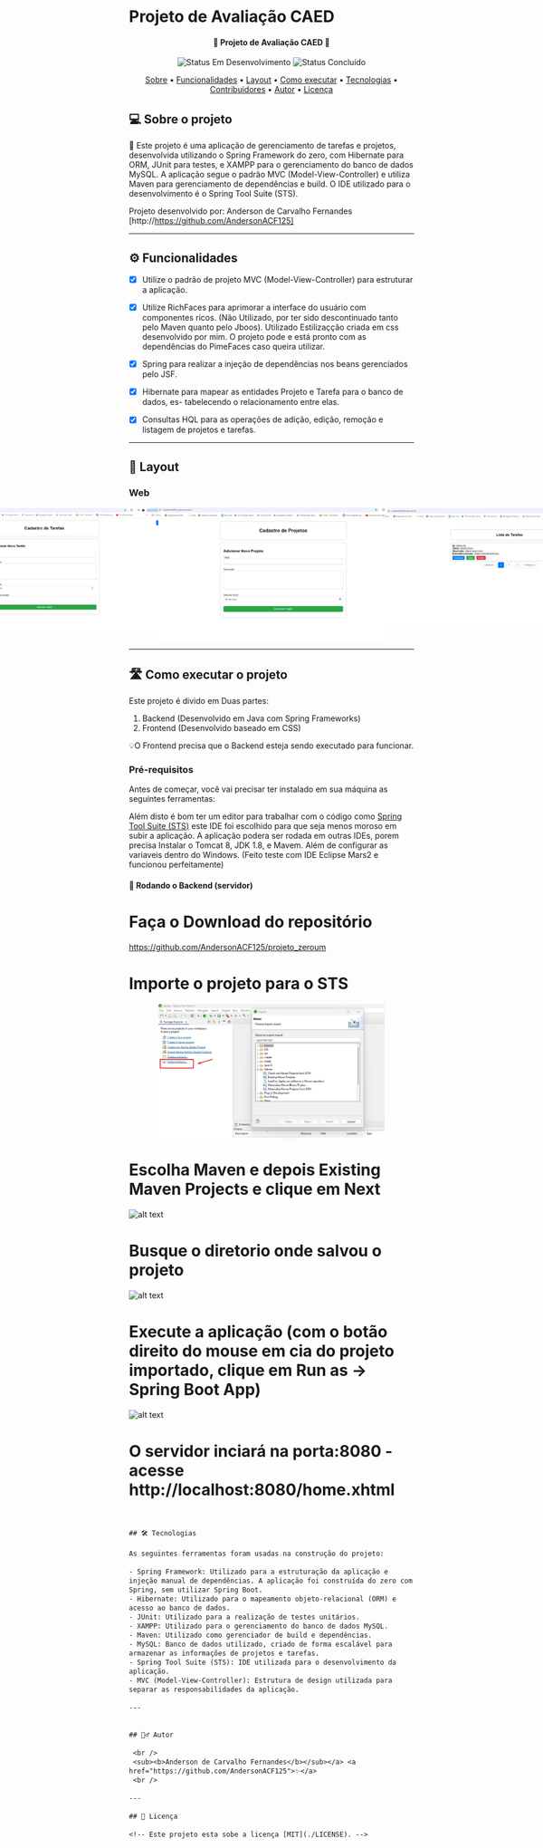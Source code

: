 # Projeto de Avaliação CAED


<h4 align="center"> 
	🚧 Projeto de Avaliação CAED 🚧
</h4>

<p align="center">
	<img alt="Status Em Desenvolvimento" src="https://img.shields.io/badge/STATUS-EM%20DESENVOLVIMENTO-green">
	<img alt="Status Concluído" src="https://img.shields.io/badge/STATUS-CONCLU%C3%8DDO-brightgreen">
</p>

<p align="center">
 <a href="#-sobre-o-projeto">Sobre</a> •
 <a href="#-funcionalidades">Funcionalidades</a> •
 <a href="#-layout">Layout</a> • 
 <a href="#-como-executar-o-projeto">Como executar</a> • 
 <a href="#-tecnologias">Tecnologias</a> • 
 <a href="#-contribuidores">Contribuidores</a> • 
 <a href="#-autor">Autor</a> • 
 <a href="#user-content--licença">Licença</a>
</p>


## 💻 Sobre o projeto

📄 Este projeto é uma aplicação de gerenciamento de tarefas e projetos, desenvolvida utilizando o Spring Framework do zero, com Hibernate para ORM, JUnit para testes, e XAMPP para o gerenciamento do banco de dados MySQL. A aplicação segue o padrão MVC (Model-View-Controller) e utiliza Maven para gerenciamento de dependências e build. O IDE utilizado para o desenvolvimento é o Spring Tool Suite (STS).


Projeto desenvolvido por: Anderson de Carvalho Fernandes [http://https://github.com/AndersonACF125]


---

## ⚙️ Funcionalidades

  - [x] Utilize o padrão de projeto MVC (Model-View-Controller) para estruturar a aplicação.
  - [x] Utilize RichFaces para aprimorar a interface do usuário com componentes ricos. (Não Utilizado, por ter sido descontinuado tanto pelo Maven quanto pelo Jboos). Utilizado Estilizaçção
  criada em css desenvolvido por mim. O projeto pode e está pronto com as dependências do PimeFaces caso queira utilizar.
  - [x] Spring para realizar a injeção de dependências nos beans gerenciados pelo JSF.
  - [x] Hibernate para mapear as entidades Projeto e Tarefa para o banco de dados, es- tabelecendo o relacionamento entre elas.
  - [x] Consultas HQL para as operações de adição, edição, remoção e listagem de projetos e tarefas.


---

## 🎨 Layout


### Web

<p align="center" style="display: flex; align-items: flex-start; justify-content: center;">
  <img alt="Projeto Avaliação tela home Menu " title="Menu" src="img_readme/home.jpg" width="400px">

  <img alt="Cadastro" title="cad" src="img_readme/cadastro1.jpg" width="400px">

   <img alt="Cadastro" title="cad" src="img_readme/cadastro2.jpg" width="400px">

  <img alt="Cadastro" title="cad" src="img_readme/list1.jpg" width="400px">


   <img alt="Cadastro" title="cad" src="img_readme/list2.jpg" width="400px">
</p>

---

## 🛣️ Como executar o projeto

Este projeto é divido em Duas partes:
1. Backend (Desenvolvido em Java com Spring Frameworks) 
2. Frontend (Desenvolvido baseado em CSS)


💡O Frontend precisa que o Backend esteja sendo executado para funcionar.

### Pré-requisitos

Antes de começar, você vai precisar ter instalado em sua máquina as seguintes ferramentas:

Além disto é bom ter um editor para trabalhar com o código como [Spring Tool Suite (STS)](https://spring.io/tools)
este IDE foi escolhido para que seja menos moroso em subir a aplicação.
A aplicação podera ser rodada em outras IDEs, porem precisa Instalar o Tomcat 8, JDK 1.8, e Mavem. Além de configurar as variaveis dentro do Windows. (Feito teste com IDE Eclipse Mars2 e funcionou perfeitamente)

#### 🎲 Rodando o Backend (servidor)



# Faça o Download do repositório
https://github.com/AndersonACF125/projeto_zeroum

# Importe o projeto para o STS

<p align="center" style="display: flex; align-items: flex-start; justify-content: center;">
<img alt="Cadastro" title="cad" src="img_readme/tela1.jpg" width="400px">
<p>

# Escolha Maven e depois Existing Maven Projects e clique em Next

![alt text](img_readme/tela2.jgp)

# Busque o diretorio onde salvou o projeto 
![alt text](img_readme/tela3.jgp)

# Execute a aplicação (com o botão direito do mouse em cia do projeto importado, clique em Run as -> Spring Boot App)
![alt text](img_readme/tela4.jgp)

# O servidor inciará na porta:8080 - acesse http://localhost:8080/home.xhtml

```


## 🛠 Tecnologias

As seguintes ferramentas foram usadas na construção do projeto:

- Spring Framework: Utilizado para a estruturação da aplicação e injeção manual de dependências. A aplicação foi construída do zero com Spring, sem utilizar Spring Boot.
- Hibernate: Utilizado para o mapeamento objeto-relacional (ORM) e acesso ao banco de dados.
- JUnit: Utilizado para a realização de testes unitários.
- XAMPP: Utilizado para o gerenciamento do banco de dados MySQL.
- Maven: Utilizado como gerenciador de build e dependências.
- MySQL: Banco de dados utilizado, criado de forma escalável para armazenar as informações de projetos e tarefas.
- Spring Tool Suite (STS): IDE utilizada para o desenvolvimento da aplicação.
- MVC (Model-View-Controller): Estrutura de design utilizada para separar as responsabilidades da aplicação.

---


## 🧙‍♂️ Autor

 <br />
 <sub><b>Anderson de Carvalho Fernandes</b></sub></a> <a href="https://github.com/AndersonACF125">✨</a>
 <br />

---

## 📝 Licença

<!-- Este projeto esta sobe a licença [MIT](./LICENSE). -->


